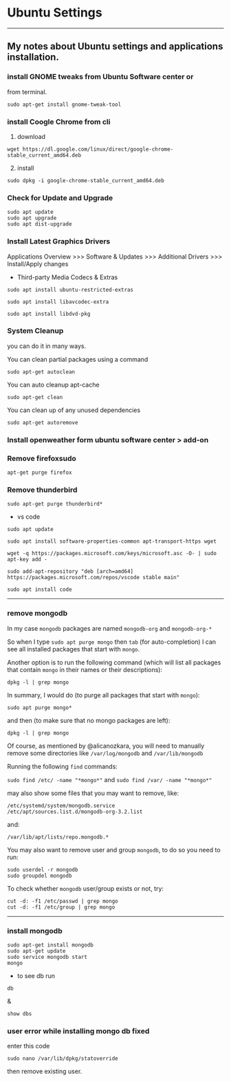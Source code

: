 # Ubuntu Settings
---
## My notes about Ubuntu settings and applications installation.

### install **GNOME tweaks** from Ubuntu Software center or
from terminal. 
```
sudo apt-get install gnome-tweak-tool
```
### install **Coogle Chrome** from cli 
1. download  

``` wget https://dl.google.com/linux/direct/google-chrome-stable_current_amd64.deb ```  

2. install
  
  ``` sudo dpkg -i google-chrome-stable_current_amd64.deb ```

### Check for Update and Upgrade
``` 
sudo apt update
sudo apt upgrade
sudo apt dist-upgrade 
```

### Install Latest Graphics Drivers
Applications Overview >>> Software & Updates >>> Additional Drivers >>> Install/Apply changes

* Third-party Media Codecs & Extras
```
sudo apt install ubuntu-restricted-extras
```
```
sudo apt install libavcodec-extra
```
```
sudo apt install libdvd-pkg
```
### System Cleanup
you can do it in many ways.

You can clean partial packages using a command
```
sudo apt-get autoclean
```
You can auto cleanup apt-cache
```
sudo apt-get clean
```
You can clean up of any unused dependencies
```
sudo apt-get autoremove
```
### Install openweather  form ubuntu software center > add-on

### Remove firefoxsudo
```
apt-get purge firefox
```
### Remove thunderbird
```
sudo apt-get purge thunderbird*
```
* vs code 
```
sudo apt update
```
```
sudo apt install software-properties-common apt-transport-https wget
```
```
wget -q https://packages.microsoft.com/keys/microsoft.asc -O- | sudo apt-key add -
```
```
sudo add-apt-repository "deb [arch=amd64] https://packages.microsoft.com/repos/vscode stable main"
```
```
sudo apt install code
```

***

### remove mongodb 
In my case `mongodb` packages are named `mongodb-org` and `mongodb-org-*`

So when I type `sudo apt purge mongo` then `tab` (for auto-completion) I can see all installed packages that start with `mongo`.

Another option is to run the following command (which will list all packages that contain `mongo` in their names or their descriptions):

    dpkg -l | grep mongo

In summary, I would do (to purge all packages that start with `mongo`):

    sudo apt purge mongo*

and then (to make sure that no mongo packages are left):

    dpkg -l | grep mongo

Of course, as mentioned by @alicanozkara, you will need to manually remove some directories like `/var/log/mongodb` and `/var/lib/mongodb`

Running the following `find` commands:

`sudo find /etc/ -name "*mongo*"` and `sudo find /var/ -name "*mongo*"`

may also show some files that you may want to remove, like:

    /etc/systemd/system/mongodb.service
    /etc/apt/sources.list.d/mongodb-org-3.2.list

and:

    /var/lib/apt/lists/repo.mongodb.*


You may also want to remove user and group `mongodb`, to do so you need to run:

    sudo userdel -r mongodb
    sudo groupdel mongodb

To check whether `mongodb` user/group exists or not, try:

    cut -d: -f1 /etc/passwd | grep mongo
    cut -d: -f1 /etc/group | grep mongo
***
### install mongodb
```
sudo apt-get install mongodb
sudo apt-get update
sudo service mongodb start
mongo
```
* to see db run 
```
db
```
&
```
show dbs
```

### user error while installing mongo db fixed 
enter this code 
```
sudo nano /var/lib/dpkg/statoverride
```
then remove existing user.

